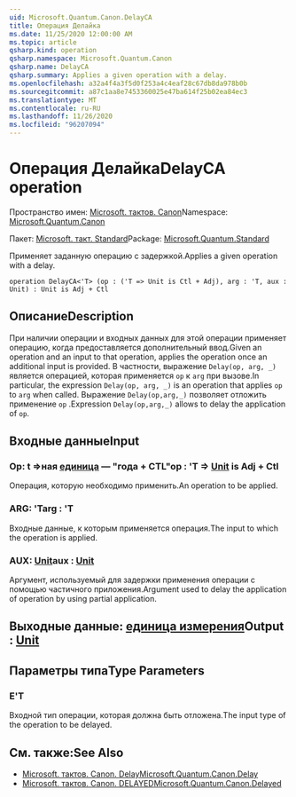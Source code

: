 ```yaml
---
uid: Microsoft.Quantum.Canon.DelayCA
title: Операция Делайка
ms.date: 11/25/2020 12:00:00 AM
ms.topic: article
qsharp.kind: operation
qsharp.namespace: Microsoft.Quantum.Canon
qsharp.name: DelayCA
qsharp.summary: Applies a given operation with a delay.
ms.openlocfilehash: a32a4f4a3f5d0f253a4c4eaf28c67db8da978b0b
ms.sourcegitcommit: a87c1aa8e7453360025e47ba614f25b02ea84ec3
ms.translationtype: MT
ms.contentlocale: ru-RU
ms.lasthandoff: 11/26/2020
ms.locfileid: "96207094"
---
```

# <a name="delayca-operation"></a><span data-ttu-id="03718-102">Операция Делайка</span><span class="sxs-lookup"><span data-stu-id="03718-102">DelayCA operation</span></span>

<span data-ttu-id="03718-103">Пространство имен: [Microsoft. тактов. Canon](xref:Microsoft.Quantum.Canon)</span><span class="sxs-lookup"><span data-stu-id="03718-103">Namespace: [Microsoft.Quantum.Canon](xref:Microsoft.Quantum.Canon)</span></span>

<span data-ttu-id="03718-104">Пакет: [Microsoft. такт. Standard](https://nuget.org/packages/Microsoft.Quantum.Standard)</span><span class="sxs-lookup"><span data-stu-id="03718-104">Package: [Microsoft.Quantum.Standard](https://nuget.org/packages/Microsoft.Quantum.Standard)</span></span>


<span data-ttu-id="03718-105">Применяет заданную операцию с задержкой.</span><span class="sxs-lookup"><span data-stu-id="03718-105">Applies a given operation with a delay.</span></span>

```qsharp
operation DelayCA<'T> (op : ('T => Unit is Ctl + Adj), arg : 'T, aux : Unit) : Unit is Adj + Ctl
```


## <a name="description"></a><span data-ttu-id="03718-106">Описание</span><span class="sxs-lookup"><span data-stu-id="03718-106">Description</span></span>

<span data-ttu-id="03718-107">При наличии операции и входных данных для этой операции применяет операцию, когда предоставляется дополнительный ввод.</span><span class="sxs-lookup"><span data-stu-id="03718-107">Given an operation and an input to that operation, applies the operation once an additional input is provided.</span></span>
<span data-ttu-id="03718-108">В частности, выражение `Delay(op, arg, _)` является операцией, которая применяется `op` к `arg` при вызове.</span><span class="sxs-lookup"><span data-stu-id="03718-108">In particular, the expression `Delay(op, arg, _)` is an operation that applies `op` to `arg` when called.</span></span>
<span data-ttu-id="03718-109">Выражение `Delay(op,arg,_)` позволяет отложить применение `op` .</span><span class="sxs-lookup"><span data-stu-id="03718-109">Expression `Delay(op,arg,_)` allows to delay the application of `op`.</span></span>

## <a name="input"></a><span data-ttu-id="03718-110">Входные данные</span><span class="sxs-lookup"><span data-stu-id="03718-110">Input</span></span>

### <a name="op--t--unit--is-adj--ctl"></a><span data-ttu-id="03718-111">Op: t =>ная [единица](xref:microsoft.quantum.lang-ref.unit)  — "года + CTL"</span><span class="sxs-lookup"><span data-stu-id="03718-111">op : 'T => [Unit](xref:microsoft.quantum.lang-ref.unit)  is Adj + Ctl</span></span>

<span data-ttu-id="03718-112">Операция, которую необходимо применить.</span><span class="sxs-lookup"><span data-stu-id="03718-112">An operation to be applied.</span></span>


### <a name="arg--t"></a><span data-ttu-id="03718-113">ARG: 'T</span><span class="sxs-lookup"><span data-stu-id="03718-113">arg : 'T</span></span>

<span data-ttu-id="03718-114">Входные данные, к которым применяется операция.</span><span class="sxs-lookup"><span data-stu-id="03718-114">The input to which the operation is applied.</span></span>


### <a name="aux--unit"></a><span data-ttu-id="03718-115">AUX: [Unit](xref:microsoft.quantum.lang-ref.unit)</span><span class="sxs-lookup"><span data-stu-id="03718-115">aux : [Unit](xref:microsoft.quantum.lang-ref.unit)</span></span>

<span data-ttu-id="03718-116">Аргумент, используемый для задержки применения операции с помощью частичного приложения.</span><span class="sxs-lookup"><span data-stu-id="03718-116">Argument used to delay the application of operation by using partial application.</span></span>



## <a name="output--unit"></a><span data-ttu-id="03718-117">Выходные данные: [единица измерения](xref:microsoft.quantum.lang-ref.unit)</span><span class="sxs-lookup"><span data-stu-id="03718-117">Output : [Unit](xref:microsoft.quantum.lang-ref.unit)</span></span>



## <a name="type-parameters"></a><span data-ttu-id="03718-118">Параметры типа</span><span class="sxs-lookup"><span data-stu-id="03718-118">Type Parameters</span></span>

### <a name="t"></a><span data-ttu-id="03718-119">Е</span><span class="sxs-lookup"><span data-stu-id="03718-119">'T</span></span>

<span data-ttu-id="03718-120">Входной тип операции, которая должна быть отложена.</span><span class="sxs-lookup"><span data-stu-id="03718-120">The input type of the operation to be delayed.</span></span>

## <a name="see-also"></a><span data-ttu-id="03718-121">См. также:</span><span class="sxs-lookup"><span data-stu-id="03718-121">See Also</span></span>

- [<span data-ttu-id="03718-122">Microsoft. тактов. Canon. Delay</span><span class="sxs-lookup"><span data-stu-id="03718-122">Microsoft.Quantum.Canon.Delay</span></span>](xref:Microsoft.Quantum.Canon.Delay)
- [<span data-ttu-id="03718-123">Microsoft. тактов. Canon. DELAYED</span><span class="sxs-lookup"><span data-stu-id="03718-123">Microsoft.Quantum.Canon.Delayed</span></span>](xref:Microsoft.Quantum.Canon.Delayed)